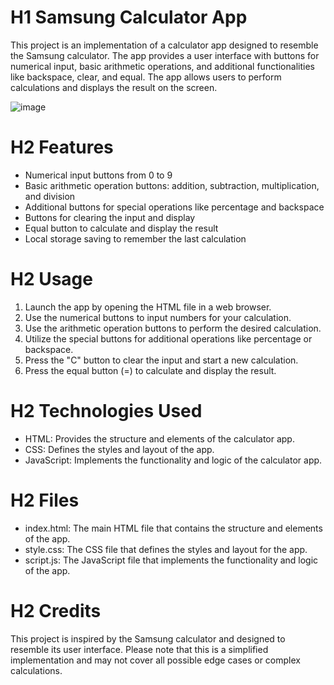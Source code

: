 # H1 Samsung Calculator App
This project is an implementation of a calculator app designed to resemble the Samsung calculator. The app provides a user interface with buttons for numerical input, basic arithmetic operations, and additional functionalities like backspace, clear, and equal. The app allows users to perform calculations and displays the result on the screen.

![image](https://github.com/RD2P/samsung-calculator/assets/66042641/2bf42d40-8cfd-4974-931e-4060289b9be6)

# H2 Features

* Numerical input buttons from 0 to 9
* Basic arithmetic operation buttons: addition, subtraction, multiplication, and division
* Additional buttons for special operations like percentage and backspace
* Buttons for clearing the input and display
* Equal button to calculate and display the result
* Local storage saving to remember the last calculation

# H2 Usage

1. Launch the app by opening the HTML file in a web browser.
2. Use the numerical buttons to input numbers for your calculation.
3. Use the arithmetic operation buttons to perform the desired calculation.
4. Utilize the special buttons for additional operations like percentage or backspace.
5. Press the "C" button to clear the input and start a new calculation.
6. Press the equal button (=) to calculate and display the result.

# H2 Technologies Used

* HTML: Provides the structure and elements of the calculator app.
* CSS: Defines the styles and layout of the app.
* JavaScript: Implements the functionality and logic of the calculator app.

# H2 Files

* index.html: The main HTML file that contains the structure and elements of the app.
* style.css: The CSS file that defines the styles and layout for the app.
* script.js: The JavaScript file that implements the functionality and logic of the app.

# H2 Credits
This project is inspired by the Samsung calculator and designed to resemble its user interface.
Please note that this is a simplified implementation and may not cover all possible edge cases or complex calculations.

